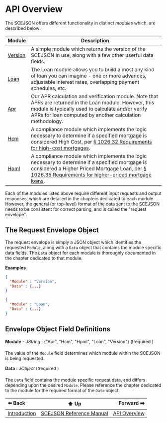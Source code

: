 # API Overview

The SCEJSON offers different functionality in distinct *modules* which, are described below:

| Module | Description |
| ------ | ----------- |
| [Version](module-version.md) | A simple module which returns the version of the SCEJSON in use, along with a few other userful data fields. |
| [Loan](module-loan.md)    | The Loan module allows you to build almost any kind of loan you can imagine - one or more advances, adjustable interest rates, overlapping payment schedules, etc.  |
| [Apr](module-apr.md)     | Our APR calculation and verification module. Note that APRs are returned in the Loan module. However, this module is typically used to calculate and/or verify APRs for loan computed by another calculation methodology. |
| [Hcm](module-hcm.md)     | A compliance module which implements the logic necessary to determine if a specified mortgage is considered High Cost, per [§ 1026.32 Requirements for high-cost mortgages](https://www.consumerfinance.gov/rules-policy/regulations/1026/32/). |
| [Hpml](module-hpml.md)    | A compliance module which implements the logic necessary to determine if a specified mortgage is considered a Higher Priced Mortgage Loan, per [§ 1026.35 Requirements for higher-priced mortgage loans](https://www.consumerfinance.gov/rules-policy/regulations/1026/35/).|

Each of the modules listed above require different input requests and output responses, which are detailed in the chapters dedicated to each module.  However, the general (or top-level) format of the data sent to the SCEJSON needs to be consistent for correct parsing, and is called the "request envelope".

## The Request Envelope Object

The request envelope is simply a JSON object which identifies the requested `Module`, along with a `Data` object that contains the module specific data fields. The `Data` object for each module is thoroughly documented in the chapter dedicated to that module.

**Examples**

```json
{
  "Module" : "Version",
  "Data" : {...}
}
```
```json
{
  "Module" : "Loan",
  "Data" : {...}
}
```

## Envelope Object Field Definitions

**Module** - *JString* : {"Apr", "Hcm", "Hpml", "Loan", "Version"} (❗required ) 

The value of the `Module` field determines which module within the SCEJSON is being requested.

**Data** : *JObject* (❗required )

The `Data` field contains the module specific request data, and differs depending upon the desired `Module`. Please reference the chapter dedicated to the module for the required format of the `Data` object.


| ⬅️ Back | ⬆️ Up | Forward ➡️ |
| :--- | :---: | ---: |
| [Introduction](introduction.md) | [SCEJSON Reference Manual](README.md) | [API Overview](module-version.md) |
